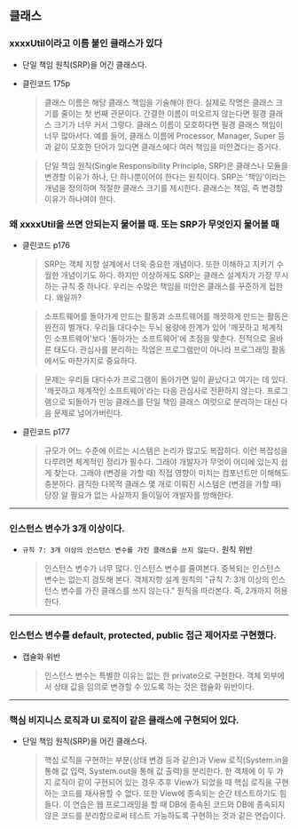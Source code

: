 ## 클래스

### xxxxUtil이라고 이름 붙인 클래스가 있다
- 단일 책임 원칙(SRP)을 어긴 클래스다.
- 클린코드 175p
    > 클래스 이름은 해당 클래스 책임을 기술해야 한다. 실제로 작명은 클래스 크기를 줄이는 첫 번째 관문이다.
      간결한 이름이 떠오르지 않는다면 필경 클래스 크기가 너무 커서 그렇다.
      클래스 이름이 모호하다면 필경 클래스 책임이 너무 많아서다.
      예를 들어, 클래스 이름에 Processor, Manager, Super 등과 같이 모호한 단어가 있다면 클래스에다 여러 책임을 떠안겼다는 증거다.

    > 단일 책임 원칙(Single Responsibility Principle, SRP)은 클래스나 모듈을 변경할 이유가 하나, 단 하나뿐이어야 한다는 원칙이다.
      SRP는 '책임'이라는 개념을 정의하며 적절한 클래스 크기를 제시한다.
      클래스는 책임, 즉 변경할 이유가 하나여야 한다.

### 왜 xxxxUtil을 쓰면 안되는지 물어볼 때. 또는 SRP가 무엇인지 물어볼 때
- 클린코드 p176
    > SRP는 객체 지향 설계에서 더욱 중요한 개념이다. 또한 이해하고 지키기 수월한 개념이기도 하다.
      하지만 이상하게도 SRP는 클래스 설계자가 가장 무시하는 규칙 중 하나다.
      우리는 수많은 책임을 떠안은 클래스를 꾸준하게 접한다. 왜일까?

    > 소프트웨어를 돌아가게 만드는 활동과 소프트웨어를 깨끗하게 만드는 활동은 완전히 별개다.
      우리들 대다수는 두뇌 용량에 한계가 있어 '깨끗하고 체계적인 소프트웨어'보다 '돌아가는 소프트웨어'에 초점을 맞춘다.
      전적으로 올바른 태도다. 관심사를 분리하는 작업은 프로그램만이 아니라 프로그래밍 활동에서도 마찬가지로 중요하다.

    > 문제는 우리들 대다수가 프로그램이 돌아가면 일이 끝났다고 여기는 데 있다.
      '깨끗하고 체계적인 소프트웨어'라는 다음 관심사로 전환하지 않는다.
      프로그램으로 되돌아가 만능 클래스를 단일 책임 클래스 여럿으로 분리하는 대신 다음 문제로 넘어가버린다.
- 클린코드 p177
    > 규모가 어느 수준에 이르는 시스템은 논리가 많고도 복잡하다. 이런 복잡성을 다루려면 체계적인 정리가 필수다.
      그래야 개발자가 무엇이 어디에 있는지 쉽게 찾는다.
      그래야 (변경을 가할 때) 직접 영향이 미치는 컴포넌트만 이해해도 충분하다.
      큼직한 다목적 클래스 몇 개로 이뤄진 시스템은 (변경을 가할 때) 당장 알 필요가 없는 사실까지 들이밀어 개발자를 방해한다.

---
### 인스턴스 변수가 3개 이상이다.
- `규칙 7: 3개 이상의 인스턴스 변수를 가진 클래스를 쓰지 않는다.` 원칙 위반
    > 인스턴스 변수가 너무 많다. 인스턴스 변수를 줄여본다.
      중복되는 인스턴스 변수는 없는지 검토해 본다.
      객체지향 설계 원칙의 "규칙 7: 3개 이상의 인스턴스 변수를 가진 클래스를 쓰지 않는다." 원칙을 따라본다. 즉, 2개까지 허용한다.

---
### 인스턴스 변수를 default, protected, public 접근 제어자로 구현했다.
- 캡슐화 위반
    > 인스턴스 변수는 특별한 이유는 없는 한 private으로 구현한다.
      객체 외부에서 상태 값을 임의로 변경할 수 있도록 하는 것은 캡슐화 위반이다.

---
### 핵심 비지니스 로직과 UI 로직이 같은 클래스에 구현되어 있다.
- 단일 책임 원칙(SRP)을 어긴 클래스다.
    > 핵심 로직을 구현하는 부분(상태 변경 등과 같은)과 View 로직(System.in을 통해 값 입력, System.out을 통해 값 출력)을 분리한다.
      한 객체에 이 두 가지 로직이 같이 구현되어 있는 경우 추후 View가 되었을 때 핵심 로직을 구현하는 코드를 재사용할 수 없다.
      또한 View에 종속되는 순간 테스트하기도 힘들다. 
      이 연습은 웹 프로그래밍을 할 때 DB에 종속된 코드와 DB에 종속되지 않은 코드를 분리함으로써 테스트 가능하도록 구현하는 것과 같은 연습이다.
